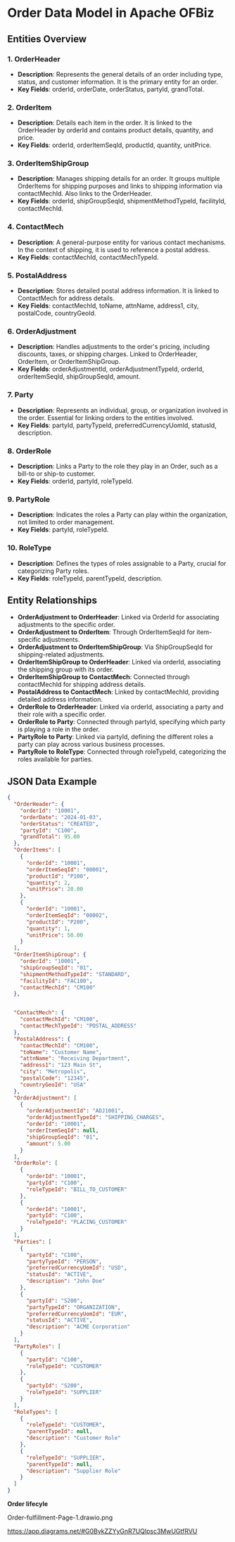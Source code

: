 
# Order Data Model in Apache OFBiz

## Entities Overview

### 1. OrderHeader
- **Description**: Represents the general details of an order including type, status, and customer information. It is the primary entity for an order.
- **Key Fields**: orderId, orderDate, orderStatus, partyId, grandTotal.

### 2. OrderItem
- **Description**: Details each item in the order. It is linked to the OrderHeader by orderId and contains product details, quantity, and price.
- **Key Fields**: orderId, orderItemSeqId, productId, quantity, unitPrice.

### 3. OrderItemShipGroup
- **Description**: Manages shipping details for an order. It groups multiple OrderItems for shipping purposes and links to shipping information via contactMechId. Also links to the OrderHeader.
- **Key Fields**: orderId, shipGroupSeqId, shipmentMethodTypeId, facilityId, contactMechId.

### 4. ContactMech
- **Description**: A general-purpose entity for various contact mechanisms. In the context of shipping, it is used to reference a postal address.
- **Key Fields**: contactMechId, contactMechTypeId.

### 5. PostalAddress
- **Description**: Stores detailed postal address information. It is linked to ContactMech for address details.
- **Key Fields**: contactMechId, toName, attnName, address1, city, postalCode, countryGeoId.

### 6. OrderAdjustment
- **Description**: Handles adjustments to the order's pricing, including discounts, taxes, or shipping charges. Linked to OrderHeader, OrderItem, or OrderItemShipGroup.
- **Key Fields**: orderAdjustmentId, orderAdjustmentTypeId, orderId, orderItemSeqId, shipGroupSeqId, amount.

### 7. Party
- **Description**: Represents an individual, group, or organization involved in the order. Essential for linking orders to the entities involved.
- **Key Fields**: partyId, partyTypeId, preferredCurrencyUomId, statusId, description.

### 8. OrderRole
- **Description**: Links a Party to the role they play in an Order, such as a bill-to or ship-to customer.
- **Key Fields**: orderId, partyId, roleTypeId.

### 9. PartyRole
- **Description**: Indicates the roles a Party can play within the organization, not limited to order management.
- **Key Fields**: partyId, roleTypeId.

### 10. RoleType
- **Description**: Defines the types of roles assignable to a Party, crucial for categorizing Party roles.
- **Key Fields**: roleTypeId, parentTypeId, description.

## Entity Relationships

- **OrderAdjustment to OrderHeader**: Linked via OrderId for associating adjustments to the specific order.
- **OrderAdjustment to OrderItem**: Through OrderItemSeqId for item-specific adjustments.
- **OrderAdjustment to OrderItemShipGroup**: Via ShipGroupSeqId for shipping-related adjustments.
- **OrderItemShipGroup to OrderHeader**: Linked via orderId, associating the shipping group with its order.
- **OrderItemShipGroup to ContactMech**: Connected through contactMechId for shipping address details.
- **PostalAddress to ContactMech**: Linked by contactMechId, providing detailed address information.
- **OrderRole to OrderHeader**: Linked via orderId, associating a party and their role with a specific order.
- **OrderRole to Party**: Connected through partyId, specifying which party is playing a role in the order.
- **PartyRole to Party**: Linked via partyId, defining the different roles a party can play across various business processes.
- **PartyRole to RoleType**: Connected through roleTypeId, categorizing the roles available for parties.

## JSON Data Example

```json
{
  "OrderHeader": {
    "orderId": "10001",
    "orderDate": "2024-01-03",
    "orderStatus": "CREATED",
    "partyId": "C100",
    "grandTotal": 95.00
  },
  "OrderItems": [
    {
      "orderId": "10001",
      "orderItemSeqId": "00001",
      "productId": "P100",
      "quantity": 2,
      "unitPrice": 20.00
    },
    {
      "orderId": "10001",
      "orderItemSeqId": "00002",
      "productId": "P200",
      "quantity": 1,
      "unitPrice": 50.00
    }
  ],
  "OrderItemShipGroup": {
    "orderId": "10001",
    "shipGroupSeqId": "01",
    "shipmentMethodTypeId": "STANDARD",
    "facilityId": "FAC100",
    "contactMechId": "CM100"
  },


  "ContactMech": {
    "contactMechId": "CM100",
    "contactMechTypeId": "POSTAL_ADDRESS"
  },
  "PostalAddress": {
    "contactMechId": "CM100",
    "toName": "Customer Name",
    "attnName": "Receiving Department",
    "address1": "123 Main St",
    "city": "Metropolis",
    "postalCode": "12345",
    "countryGeoId": "USA"
  },
  "OrderAdjustment": [
    {
      "orderAdjustmentId": "ADJ1001",
      "orderAdjustmentTypeId": "SHIPPING_CHARGES",
      "orderId": "10001",
      "orderItemSeqId": null,
      "shipGroupSeqId": "01",
      "amount": 5.00
    }
  ],
  "OrderRole": [
    {
      "orderId": "10001",
      "partyId": "C100",
      "roleTypeId": "BILL_TO_CUSTOMER"
    },
    {
      "orderId": "10001",
      "partyId": "C100",
      "roleTypeId": "PLACING_CUSTOMER"
    }
  ],
  "Parties": [
    {
      "partyId": "C100",
      "partyTypeId": "PERSON",
      "preferredCurrencyUomId": "USD",
      "statusId": "ACTIVE",
      "description": "John Doe"
    },
    {
      "partyId": "S200",
      "partyTypeId": "ORGANIZATION",
      "preferredCurrencyUomId": "EUR",
      "statusId": "ACTIVE",
      "description": "ACME Corporation"
    }
  ],
  "PartyRoles": [
    {
      "partyId": "C100",
      "roleTypeId": "CUSTOMER"
    },
    {
      "partyId": "S200",
      "roleTypeId": "SUPPLIER"
    }
  ],
  "RoleTypes": [
    {
      "roleTypeId": "CUSTOMER",
      "parentTypeId": null,
      "description": "Customer Role"
    },
    {
      "roleTypeId": "SUPPLIER",
      "parentTypeId": null,
      "description": "Supplier Role"
    }
  ]
}
```


**Order lifecyle**

Order-fulfillment-Page-1.drawio.png

https://app.diagrams.net/#G0BykZZYyGnR7UQlpsc3MwUGtfRVU
